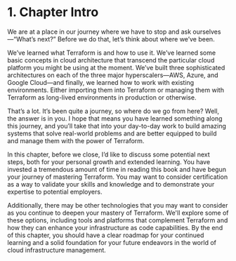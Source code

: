 # 1. Chapter Intro

We are at a place in our journey where we have to stop and ask ourselves—“What’s next?” Before we do that, let’s think about where we’ve been. 

We’ve learned what Terraform is and how to use it. We’ve learned some basic concepts in cloud architecture that transcend the particular cloud platform you might be using at the moment. We’ve built three sophisticated architectures on each of the three major hyperscalers—AWS, Azure, and Google Cloud—and finally, we learned how to work with existing environments. Either importing them into Terraform or managing them with Terraform as long-lived environments in production or otherwise. 

That’s a lot. It’s been quite a journey, so where do we go from here? Well, the answer is in you. I hope that means you have learned something along this journey, and you’ll take that into your day-to-day work to build amazing systems that solve real-world problems and are better equipped to build and manage them with the power of Terraform.

In this chapter, before we close, I’d like to discuss some potential next steps, both for your personal growth and extended learning. You have invested a tremendous amount of time in reading this book and have begun your journey of mastering Terraform. You may want to consider certification as a way to validate your skills and knowledge and to demonstrate your expertise to potential employers. 

Additionally, there may be other technologies that you may want to consider as you continue to deepen your mastery of Terraform. We'll explore some of these options, including tools and platforms that complement Terraform and how they can enhance your infrastructure as code capabilities. By the end of this chapter, you should have a clear roadmap for your continued learning and a solid foundation for your future endeavors in the world of cloud infrastructure management.
